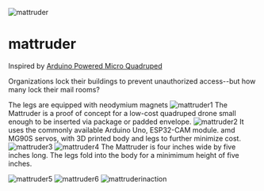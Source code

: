 ![mattruder](https://user-images.githubusercontent.com/104172903/216795004-82de2c69-a5c6-4bc6-b6b3-113384a9c8ea.gif)
# mattruder
Inspired by [Arduino Powered Micro Quadruped](https://www.instructables.com/Arduino-Powered-Micro-Quadruped/)

Organizations lock their buildings to prevent unauthorized access--but how many lock their mail rooms?

The legs are equipped with neodymium magnets
![mattruder1](https://user-images.githubusercontent.com/104172903/216794770-6c1c23e4-d6bf-4c7b-bd77-d763fd17cf5d.jpg)
The Mattruder is a proof of concept for a low-cost quadruped drone small enough to be inserted via package or padded envelope.
![mattruder2](https://user-images.githubusercontent.com/104172903/216794773-26b6108a-d58b-443b-b700-094d03b10481.jpg)
It uses the commonly available Arduino Uno, ESP32-CAM module. amd MG90S servos, with 3D printed body and legs to further minimize cost.
![mattruder3](https://user-images.githubusercontent.com/104172903/216794776-0a404575-4842-4f86-8215-b473ddac69bc.jpg)
![mattruder4](https://user-images.githubusercontent.com/104172903/216794778-fb7e24ca-c6ce-453b-a4c0-9ee66c64b3ad.jpg)
The Mattruder is four inches wide by five inches long. The legs fold into the body for a minimimum height of five inches.

![mattruder5](https://user-images.githubusercontent.com/104172903/216794781-d2c0a87e-15fb-4c69-838b-a71954f3c6b9.jpg)
![mattruder6](https://user-images.githubusercontent.com/104172903/216794785-1b9753c2-3e20-4d1d-87dc-97112f72168d.jpg)
![mattruderinaction](https://user-images.githubusercontent.com/104172903/216795201-9b6505cc-d3ee-4432-a47e-89eb2d92f4da.gif)
